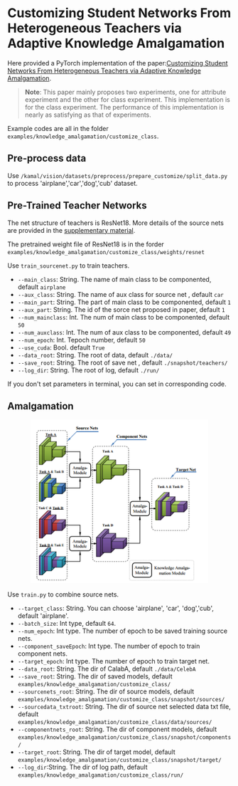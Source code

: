 # Customizing Student Networks From Heterogeneous Teachers via Adaptive Knowledge Amalgamation
Here provided a PyTorch implementation of the paper:[Customizing Student Networks From Heterogeneous Teachers via Adaptive Knowledge Amalgamation](https://arxiv.org/pdf/1908.07121).

> **Note**: This paper mainly proposes two experiments, one for attribute experiment and the other for class experiment. This implementation is for the class experiment. The performance of this implementation is nearly as satisfying as that of experiments.  

Example codes are all in the folder `examples/knowledge_amalgamation/customize_class`.

## Pre-process data
Use `/kamal/vision/datasets/preprocess/prepare_customize/split_data.py` to process 'airplane','car','dog','cub' dataset. 

## Pre-Trained Teacher Networks

The net structure of teachers is ResNet18. More details of the source nets are provided in the [supplementary material](https://openaccess.thecvf.com/content_ICCV_2019/supplemental/Shen_Customizing_Student_Networks_ICCV_2019_supplemental.pdf).

The  pretrained weight file of ResNet18 is in the forder `examples/knowledge_amalgamation/customize_class/weights/resnet`

Use `train_sourcenet.py` to train teachers.

- `--main_class`: String. The name of main class to be componented, default `airplane` 
- `--aux_class`: String. The name of aux class for source net , default `car` 
- `--main_part`: String. The part of main class to be componented, default `1` 
- `--aux_part`: String. The id of the sorce net proposed in paper, default `1` 
- `--num_mainclass`: Int. The num of main class to be componented, default `50`
- `--num_auxclass`: Int. The num of aux class to be componented, default `49`  
- `--num_epoch`: Int. Tepoch number, default `50` 
- `--use_cuda`: Bool. default `True` 
- `--data_root`: String. The root of data, default `./data/` 
- `--save_root`: String. The root of save net , default `./snapshot/teachers/` 
- `--log_dir`: String. The root of log, default `./run/` 

If you don't set parameters in terminal, you can set in corresponding code.

## Amalgamation
<div  align="center">  
<img src="customize.png" width = "400" alt="icon"/>  
</div>

Use `train.py` to combine source nets.
- `--target_class`: String. You can choose 'airplane', 'car', 'dog','cub', default 'airplane'.
- `--batch_size`: Int type, default `64`.
- `--num_epoch`: Int type. The number of epoch to be saved training source nets.
- `--component_saveEpoch`: Int type. The number of epoch to train component nets. 
- `--target_epoch`: Int type. The number of epoch to train target net. 
- `--data_root`: String. The dir of CalabA, default `./data/CelebA`
- `--save_root`: String. The dir of saved models, default `examples/knowledge_amalgamation/customize_class/`
- `--sourcenets_root`: String. The dir of source models, default `examples/knowledge_amalgamation/customize_class/snapshot/sources/`
- `--sourcedata_txtroot`: String. The dir of source net selected data txt file, default `examples/knowledge_amalgamation/customize_class/data/sources/`
- `--componentnets_root`: String. The dir of component models, default `examples/knowledge_amalgamation/customize_class/snapshot/components/`
- `--target_root`: String. The dir of target model, default `examples/knowledge_amalgamation/customize_class/snapshot/target/`
- `--log_dir`:String. The dir of log path, default `examples/knowledge_amalgamation/customize_class/run/`



